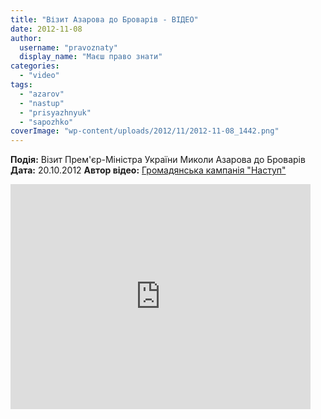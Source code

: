 ```yaml
---
title: "Візит Азарова до Броварів - ВІДЕО"
date: 2012-11-08
author: 
  username: "pravoznaty"
  display_name: "Маєш право знати"
categories: 
  - "video"
tags: 
  - "azarov"
  - "nastup"
  - "prisyazhnyuk"
  - "sapozhko"
coverImage: "wp-content/uploads/2012/11/2012-11-08_1442.png"
---
```


**Подія:** Візит Прем'єр-Міністра України Миколи Азарова до Броварів **Дата:** 20.10.2012 **Автор відео:** [Громадянська кампанія "Наступ"](http://www.nastup.info/)

<iframe src="https://www.youtube.com/embed/wT7SeNc1I4k" frameborder="0" width="480" height="360"></iframe>
